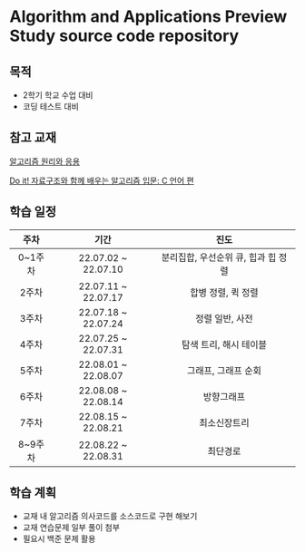 #  Algorithm and Applications Preview Study source code repository
## 목적
- 2학기 학교 수업 대비
- 코딩 테스트 대비
## 참고 교재
[알고리즘 원리와 응용](http://www.yes24.com/Product/Goods/64239969)

[Do it! 자료구조와 함께 배우는 알고리즘 입문: C 언어 편](http://www.kyobobook.co.kr/product/detailViewKor.laf?mallGb=KOR&barcode=9791188612130)
## 학습 일정
|주차|기간|진도|
|:---:|:---:|:---:|
0~1주차|22.07.02 ~ 22.07.10|분리집합, 우선순위 큐, 힙과 힙 정렬|
2주차|22.07.11 ~ 22.07.17|합병 정렬, 퀵 정렬|
3주차|22.07.18 ~ 22.07.24|정렬 일반, 사전|
4주차|22.07.25 ~ 22.07.31|탐색 트리, 해시 테이블|
5주차|22.08.01 ~ 22.08.07|그래프, 그래프 순회|
6주차|22.08.08 ~ 22.08.14|방향그래프|
7주차|22.08.15 ~ 22.08.21|최소신장트리|
8~9주차|22.08.22 ~ 22.08.31|최단경로|
## 학습 계획
- 교재 내 알고리즘 의사코드를 소스코드로 구현 해보기
- 교재 연습문제 일부 풀이 첨부
- 필요시 백준 문제 활용

